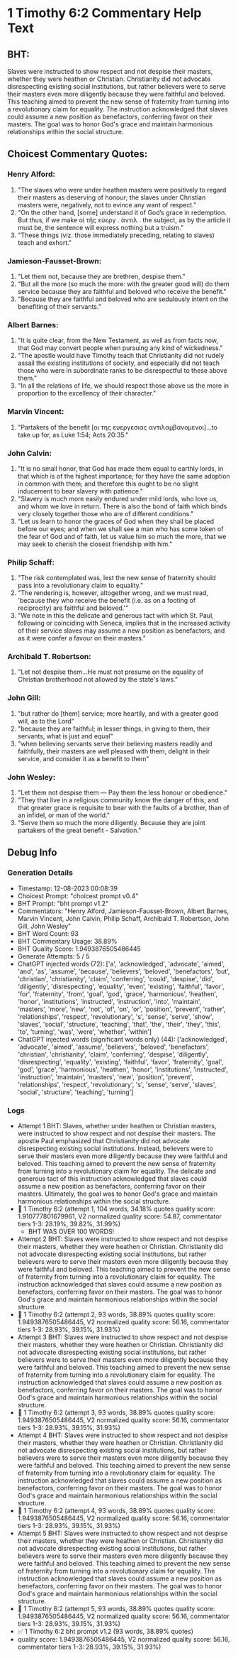 # 1 Timothy 6:2 Commentary Help Text

## BHT:
Slaves were instructed to show respect and not despise their masters, whether they were heathen or Christian. Christianity did not advocate disrespecting existing social institutions, but rather believers were to serve their masters even more diligently because they were faithful and beloved. This teaching aimed to prevent the new sense of fraternity from turning into a revolutionary claim for equality. The instruction acknowledged that slaves could assume a new position as benefactors, conferring favor on their masters. The goal was to honor God's grace and maintain harmonious relationships within the social structure.

## Choicest Commentary Quotes:
### Henry Alford:
1. "The slaves who were under heathen masters were positively to regard their masters as deserving of honour; the slaves under Christian masters were, negatively, not to evince any want of respect."
2. "On the other hand, [some] understand it of God’s grace in redemption. But thus, if we make οἱ τῆς εὐεργ . ἀντιλ . the subject, as by the article it must be, the sentence will express nothing but a truism."
3. "These things (viz. those immediately preceding, relating to slaves) teach and exhort."

### Jamieson-Fausset-Brown:
1. "Let them not, because they are brethren, despise them."
2. "But all the more (so much the more: with the greater good will) do them service because they are faithful and beloved who receive the benefit."
3. "Because they are faithful and beloved who are sedulously intent on the benefiting of their servants."

### Albert Barnes:
1. "It is quite clear, from the New Testament, as well as from facts now, that God may convert people when pursuing any kind of wickedness."
2. "The apostle would have Timothy teach that Christianity did not rudely assail the existing institutions of society, and especially did not teach those who were in subordinate ranks to be disrespectful to these above them."
3. "In all the relations of life, we should respect those above us the more in proportion to the excellency of their character."

### Marvin Vincent:
1. "Partakers of the benefit [οι της ευεργεσιας αντιλαμβανομενοι]...to take up for, as Luke 1:54; Acts 20:35."

### John Calvin:
1. "It is no small honor, that God has made them equal to earthly lords, in that which is of the highest importance; for they have the same adoption in common with them; and therefore this ought to be no slight inducement to bear slavery with patience."
2. "Slavery is much more easily endured under mild lords, who love us, and whom we love in return. There is also the bond of faith which binds very closely together those who are of different conditions."
3. "Let us learn to honor the graces of God when they shall be placed before our eyes; and when we shall see a man who has some token of the fear of God and of faith, let us value him so much the more, that we may seek to cherish the closest friendship with him."

### Philip Schaff:
1. "The risk contemplated was, lest the new sense of fraternity should pass into a revolutionary claim to equality." 
2. "The rendering is, however, altogether wrong, and we must read, 'because they who receive the benefit (i.e. as on a footing of reciprocity) are faithful and beloved.'"
3. "We note in this the delicate and generous tact with which St. Paul, following or coinciding with Seneca, implies that in the increased activity of their service slaves may assume a new position as benefactors, and as it were confer a favour on their masters."

### Archibald T. Robertson:
1. "Let not despise them...He must not presume on the equality of Christian brotherhood not allowed by the state's laws."

### John Gill:
1. "but rather do [them] service; more heartily, and with a greater good will, as to the Lord"
2. "because they are faithful; in lesser things, in giving to them, their servants, what is just and equal"
3. "when believing servants serve their believing masters readily and faithfully, their masters are well pleased with them, delight in their service, and consider it as a benefit to them"

### John Wesley:
1. "Let them not despise them — Pay them the less honour or obedience."
2. "They that live in a religious community know the danger of this; and that greater grace is requisite to bear with the faults of a brother, than of an infidel, or man of the world."
3. "Serve them so much the more diligently. Because they are joint partakers of the great benefit - Salvation."


## Debug Info
### Generation Details
- Timestamp: 12-08-2023 00:08:39
- Choicest Prompt: "choicest prompt v0.4"
- BHT Prompt: "bht prompt v1.2"
- Commentators: "Henry Alford, Jamieson-Fausset-Brown, Albert Barnes, Marvin Vincent, John Calvin, Philip Schaff, Archibald T. Robertson, John Gill, John Wesley"
- BHT Word Count: 93
- BHT Commentary Usage: 38.89%
- BHT Quality Score: 1.9493876505486445
- Generate Attempts: 5 / 5
- ChatGPT injected words (72):
	['a', 'acknowledged', 'advocate', 'aimed', 'and', 'as', 'assume', 'because', 'believers', 'beloved', 'benefactors', 'but', 'christian', 'christianity', 'claim', 'conferring', 'could', 'despise', 'did', 'diligently', 'disrespecting', 'equality', 'even', 'existing', 'faithful', 'favor', 'for', 'fraternity', 'from', 'goal', 'god', 'grace', 'harmonious', 'heathen', 'honor', 'institutions', 'instructed', 'instruction', 'into', 'maintain', 'masters', 'more', 'new', 'not', 'of', 'on', 'or', 'position', 'prevent', 'rather', 'relationships', 'respect', 'revolutionary', 's', 'sense', 'serve', 'show', 'slaves', 'social', 'structure', 'teaching', 'that', 'the', 'their', 'they', 'this', 'to', 'turning', 'was', 'were', 'whether', 'within']
- ChatGPT injected words (significant words only) (44):
	['acknowledged', 'advocate', 'aimed', 'assume', 'believers', 'beloved', 'benefactors', 'christian', 'christianity', 'claim', 'conferring', 'despise', 'diligently', 'disrespecting', 'equality', 'existing', 'faithful', 'favor', 'fraternity', 'goal', 'god', 'grace', 'harmonious', 'heathen', 'honor', 'institutions', 'instructed', 'instruction', 'maintain', 'masters', 'new', 'position', 'prevent', 'relationships', 'respect', 'revolutionary', 's', 'sense', 'serve', 'slaves', 'social', 'structure', 'teaching', 'turning']

### Logs
- Attempt 1 BHT: Slaves, whether under heathen or Christian masters, were instructed to show respect and not despise their masters. The apostle Paul emphasized that Christianity did not advocate disrespecting existing social institutions. Instead, believers were to serve their masters even more diligently because they were faithful and beloved. This teaching aimed to prevent the new sense of fraternity from turning into a revolutionary claim for equality. The delicate and generous tact of this instruction acknowledged that slaves could assume a new position as benefactors, conferring favor on their masters. Ultimately, the goal was to honor God's grace and maintain harmonious relationships within the social structure.
- 🔄 1 Timothy 6:2 (attempt 1, 104 words, 34.18% quotes quality score: 1.910777801679961, V2 normalized quality score: 54.87, commentator tiers 1-3: 28.19%, 39.82%, 31.99%) 
	- BHT WAS OVER 100 WORDS!
- Attempt 2 BHT: Slaves were instructed to show respect and not despise their masters, whether they were heathen or Christian. Christianity did not advocate disrespecting existing social institutions, but rather believers were to serve their masters even more diligently because they were faithful and beloved. This teaching aimed to prevent the new sense of fraternity from turning into a revolutionary claim for equality. The instruction acknowledged that slaves could assume a new position as benefactors, conferring favor on their masters. The goal was to honor God's grace and maintain harmonious relationships within the social structure.
- 🔄 1 Timothy 6:2 (attempt 2, 93 words, 38.89% quotes quality score: 1.9493876505486445, V2 normalized quality score: 56.16, commentator tiers 1-3: 28.93%, 39.15%, 31.93%)
- Attempt 3 BHT: Slaves were instructed to show respect and not despise their masters, whether they were heathen or Christian. Christianity did not advocate disrespecting existing social institutions, but rather believers were to serve their masters even more diligently because they were faithful and beloved. This teaching aimed to prevent the new sense of fraternity from turning into a revolutionary claim for equality. The instruction acknowledged that slaves could assume a new position as benefactors, conferring favor on their masters. The goal was to honor God's grace and maintain harmonious relationships within the social structure.
- 🔄 1 Timothy 6:2 (attempt 3, 93 words, 38.89% quotes quality score: 1.9493876505486445, V2 normalized quality score: 56.16, commentator tiers 1-3: 28.93%, 39.15%, 31.93%)
- Attempt 4 BHT: Slaves were instructed to show respect and not despise their masters, whether they were heathen or Christian. Christianity did not advocate disrespecting existing social institutions, but rather believers were to serve their masters even more diligently because they were faithful and beloved. This teaching aimed to prevent the new sense of fraternity from turning into a revolutionary claim for equality. The instruction acknowledged that slaves could assume a new position as benefactors, conferring favor on their masters. The goal was to honor God's grace and maintain harmonious relationships within the social structure.
- 🔄 1 Timothy 6:2 (attempt 4, 93 words, 38.89% quotes quality score: 1.9493876505486445, V2 normalized quality score: 56.16, commentator tiers 1-3: 28.93%, 39.15%, 31.93%)
- Attempt 5 BHT: Slaves were instructed to show respect and not despise their masters, whether they were heathen or Christian. Christianity did not advocate disrespecting existing social institutions, but rather believers were to serve their masters even more diligently because they were faithful and beloved. This teaching aimed to prevent the new sense of fraternity from turning into a revolutionary claim for equality. The instruction acknowledged that slaves could assume a new position as benefactors, conferring favor on their masters. The goal was to honor God's grace and maintain harmonious relationships within the social structure.
- 🔄 1 Timothy 6:2 (attempt 5, 93 words, 38.89% quotes quality score: 1.9493876505486445, V2 normalized quality score: 56.16, commentator tiers 1-3: 28.93%, 39.15%, 31.93%)
- ✅ 1 Timothy 6:2 bht prompt v1.2 (93 words, 38.89% quotes)
- quality score: 1.9493876505486445, V2 normalized quality score: 56.16, commentator tiers 1-3: 28.93%, 39.15%, 31.93%)